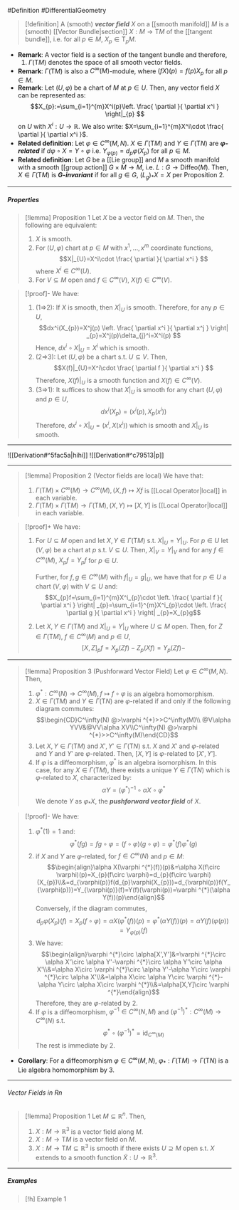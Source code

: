 #Definition #DifferentialGeometry 
> [!definition]
> A (smooth) ***vector field*** $X$ on a [[smooth manifold]] $M$ is a (smooth) [[Vector Bundle|section]] $X:M\to \text{T}M$ of the [[tangent bundle]], i.e. for all $p\in M$, $X_{p}\in \text{T}_{p}M$.

- **Remark**: A vector field is a section of the tangent bundle and therefore, 
	1. $\Gamma(\text{T}M)$ denotes the space of all smooth vector fields.
- **Remark**: $\Gamma(\text{T}M)$ is also a $C^\infty(M)$-module, where $(fX)(p)=f(p)X_{p}$ for all $p\in M$.
- **Remark**: Let $(U,\varphi)$ be a chart of $M$ at $p\in U$. Then, any vector field $X$ can be represented as: $$X_{p}:=\sum_{i=1}^{m}X^i(p)\left.  \frac{ \partial  }{ \partial x^i } \right|_{p}  $$on $U$ with $X^i:U\to \mathbb{R}$. We also write: $X=\sum_{i=1}^{m}X^i\cdot \frac{ \partial  }{ \partial x^i }$.
- **Related definition**: Let $\varphi\in C^\infty(M,N)$. $X\in \Gamma(\text{T}M)$ and $Y\in \Gamma(\text{T}N)$ are ***$\varphi$-related*** if $d\varphi \circ X=Y\circ\varphi$ i.e. $Y_{\varphi(p)}=d_{p}\varphi(X_{p})$ for all $p\in M$.
- **Related definition**: Let $G$ be a [[Lie group]] and $M$ a smooth manifold with a smooth [[group action]] $G\times M\to M$, i.e. $L:G\to \text{Diffeo}(M)$. Then, $X\in \Gamma(\text{T}M)$ is ***$G$-invariant*** if for all $g\in G$, $(L_{g})_{*}X=X$ per Proposition 2.
---
##### Properties

> [!lemma] Proposition 1 
> Let $X$ be a vector field on $M$. Then, the following are equivalent:
> 1. $X$ is smooth.
> 2. For $(U,\varphi)$ chart at $p\in M$ with $x^1,\dots,x^m$ coordinate functions, $$X|_{U}=X^i\cdot \frac{ \partial  }{ \partial x^i } $$where $X^i\in C^\infty(U)$.
> 3. For $V\subseteq M$ open and $f\in C^\infty(V)$, $X(f)\in C^\infty(V)$.

> [!proof]-
> We have:
> 1. (1=>2): If $X$ is smooth, then $X|_{U}$ is smooth. Therefore, for any $p\in U$, $$dx^i(X_{p})=X^j(p) \left. \frac{ \partial x^i }{ \partial x^j } \right| _{p}=X^j(p)\delta_{j}^i=X^i(p) $$Hence, $dx^i\circ X|_{U}=X^i$ which is smooth.
> 2. (2=>3): Let $(U,\varphi)$ be a chart s.t. $U\subseteq V$. Then, $$X(f)|_{U}=X^i\cdot \frac{ \partial f }{ \partial x^i } $$Therefore, $X(f)|_{U}$ is a smooth function and $X(f)\in C^\infty(V)$.
> 3. (3=>1): It suffices to show that $X|_{U}$ is smooth for any chart $(U,\varphi)$ and $p\in U$,$$dx^i(X_{p})=(x^i(p),X_{p}(x^i))$$Therefore, $dx^i \circ X|_{U}=(x^i,X(x^i))$ which is smooth and $X|_{U}$ is smooth.
> 
---
![[Derivation#^5fac5a|hihi]]
![[Derivation#^c79513|p]]

---
> [!lemma] Proposition 2 (Vector fields are local)
> We have that:
> 1. $\Gamma(\text{T}M)\times C^\infty(M)\to C^\infty(M), (X,f)\mapsto Xf$ is [[Local Operator|local]] in each variable.
> 2. $\Gamma(\text{T}M)\times \Gamma(\text{T}M)\to \Gamma(\text{T}M), (X,Y)\mapsto [X,Y]$ is [[Local Operator|local]] in each variable.

> [!proof]+
> We have:
> 1. For $U\subseteq M$ open and let $X,Y\in \Gamma(\text{T}M)$ s.t. $X|_{U}=Y|_{U}$. For $p\in U$ let $(V,\varphi)$ be a chart at $p$ s.t. $V\subseteq U$. Then, $X|_{V}=Y|_{V}$ and for any $f\in C^\infty(M)$, $X_{p}f=Y_{p}f$ for $p\in U$.
>    
>    Further, for $f,g\in C^\infty(M)$ with $f|_{U}=g|_{U}$, we have that for $p\in U$ a chart $(V,\varphi)$ with $V\subseteq U$ and: $$X_{p}f=\sum_{i=1}^{m}X^i_{p}\cdot \left. \frac{ \partial f }{ \partial x^i }  \right| _{p}=\sum_{i=1}^{m}X^i_{p}\cdot \left. \frac{ \partial g }{ \partial x^i }  \right| _{p}=X_{p}g$$
> 2. Let $X,Y\in \Gamma(\text{T}M)$ and $X|_{U}=Y|_{U}$ where $U\subseteq M$ open. Then, for $Z\in \Gamma(\text{T}M)$, $f\in C^\infty(M)$ and $p\in U$, $$[X,Z]_{p}f=X_{p}(Zf)-Z_{p}(Xf)=Y_{p}(Zf)-$$
---
> [!lemma] Proposition 3 (Pushforward Vector Field)
> Let $\varphi\in C^\infty(M,N)$. Then, 
> 1. $\varphi ^{*}:C^\infty(N)\to C^\infty(M),f\mapsto f\circ\varphi$ is an algebra homomorphism.
> 3. $X\in \Gamma(\text{T}M)$ and $Y\in \Gamma(\text{T}N)$ are $\varphi$-related if and only if the following diagram commutes: $$\begin{CD}C^\infty(N) @>\varphi ^{*}>>C^\infty(M)\\ @V\alpha YVV&@VV\alpha XV\\C^\infty(N) @>\varphi ^{*}>>C^\infty(M)\end{CD}$$
> 4. Let $X,Y\in \Gamma(\text{T}M)$ and $X',Y'\in \Gamma(\text{T}N)$ s.t. $X$ and $X'$ and $\varphi$-related and $Y$ and $Y'$ are $\varphi$-related. Then, $[X,Y]$ is $\varphi$-related to $[X',Y']$.
> 5. If $\varphi$ is a diffeomorphism, $\varphi ^{*}$ is an algebra isomorphism. In this case, for any $X\in \Gamma(\text{T}M)$, there exists a unique $Y\in \Gamma(\text{T}N)$ which is $\varphi$-related to $X$, characterized by: $$\alpha Y=(\varphi ^{*})^{-1}\circ \alpha X\circ \varphi ^{*}$$We denote $Y$ as $\varphi_{*}X$, the ***pushforward vector field*** of $X$.

> [!proof]-
> We have:
> 1. $\varphi ^{*}(1)=1$ and: $$\varphi ^{*}(fg)=fg\circ \varphi=(f\circ \varphi)(g\circ \varphi)=\varphi ^{*}(f)\varphi ^{*}(g)$$
> 3. if $X$ and $Y$ are $\varphi$-related, for $f\in C^\infty(N)$ and $p\in M$: $$\begin{align}\alpha X(\varphi ^{*}(f))(p)&=\alpha X(f\circ \varphi)(p)=X_{p}(f\circ \varphi)=d_{p}(f\circ \varphi)(X_{p})\\&=d_{\varphi(p)}f(d_{p}\varphi(X_{p}))=d_{\varphi(p)}f(Y_{\varphi(p)})=Y_{\varphi(p)}(f)=Y(f)(\varphi(p))=\varphi ^{*}(\alpha Y(f))(p)\end{align}$$
>    Conversely, if the diagram commutes, $$d_{p}\varphi(X_{p})(f)=X_{p}(f\circ \varphi)=\alpha X(\varphi ^{*}(f))(p)=\varphi ^{*}(\alpha Y(f))(p)=\alpha Y(f)(\varphi(p))=Y_{\varphi(p)}(f)$$
> 4. We have: $$\begin{align}\varphi ^{*}\circ  \alpha[X',Y']&=\varphi ^{*}\circ \alpha X'\circ \alpha Y'-\varphi ^{*}\circ \alpha Y'\circ \alpha X'\\&=\alpha X\circ \varphi ^{*}\circ \alpha Y'-\alpha Y\circ \varphi ^{*}\circ \alpha X'\\&=\alpha X\circ \alpha Y\circ \varphi ^{*}-\alpha Y\circ \alpha X\circ \varphi ^{*}\\&=\alpha[X,Y]\circ \varphi ^{*}\end{align}$$Therefore, they are $\varphi$-related by 2. 
> 5. If $\varphi$ is a diffeomorphism, $\varphi ^{-1}\in C^\infty(N,M)$ and $(\varphi ^{-1})^{*}:C^\infty(M)\to C^\infty(N)$ s.t. $$\varphi ^{*}\circ (\varphi ^{-1})^{*}=\text{id}_{C^\infty(M)}$$The rest is immediate by 2. 
- **Corollary**: For a diffeomorphism $\varphi\in C^\infty(M,N)$, $\varphi_{*}:\Gamma(\text{T}M)\to\Gamma(\text{T}N)$ is a Lie algebra homomorphism by 3. 
---
###### Vector Fields in Rn
> [!lemma] Proposition 1
> Let $M\subseteq \mathbb{R}^n$. Then, 
> 1. $X:M\to \mathbb{R}^3$ is a vector field along $M$. 
> 2. $X:M\to \text{T}M$ is a vector field on $M$.
> 3. $X:M\to \text{T}M\subseteq \mathbb{R}^3$ is smooth if there exists $U\supseteq M$ open s.t. $X$ extends to a smooth function $\tilde{X}:U\to \mathbb{R}^3$. 
---
##### Examples
> [!h] Example 1
> 
